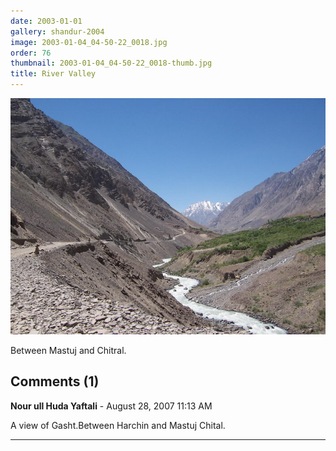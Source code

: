 ```yaml
---
date: 2003-01-01
gallery: shandur-2004
image: 2003-01-04_04-50-22_0018.jpg
order: 76
thumbnail: 2003-01-04_04-50-22_0018-thumb.jpg
title: River Valley
---
```


![River Valley](./2003-01-04_04-50-22_0018.jpg)

Between Mastuj and Chitral.

<div id="comments">

## Comments (1)

**Nour ull Huda Yaftali** - August 28, 2007 11:13 AM

A view of Gasht.Between Harchin and Mastuj Chital.

---

</div>